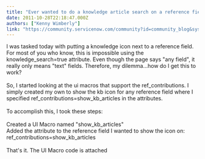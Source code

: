 ```yaml
---
title: "Ever wanted to do a knowledge article search on a reference field"
date: 2011-10-28T22:18:47.000Z
authors: ["Kenny Wimberly"]
link: "https://community.servicenow.com/community?id=community_blog&sys_id=8b7da269dbd0dbc01dcaf3231f96196a"
---
```

<p>I was tasked today with putting a knowledge icon next to a reference field. For most of you who know, this is impossible using the knowledge_search=true attribute. Even though the page says "any field", it really only means "text" fields. Therefore, my dilemma...how do I get this to work?<br /><br />So, I started looking at the ui macros that support the ref_contributions. I simply created my own to show the kb icon for any reference field where I specified ref_contributions=show_kb_articles in the attributes.<br /><br />To accomplish this, I took these steps:<br /><br />Created a UI Macro named "show_kb_articles"<br />Added the attribute to the reference field I wanted to show the icon on: ref_contributions=show_kb_articles<br /><br />That's it. The UI Macro code is attached</p>